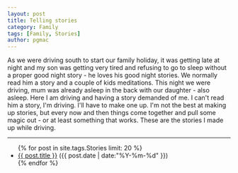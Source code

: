 ```yaml
---
layout: post
title: Telling stories
category: Family
tags: [Family, Stories]
author: pgmac
---
```


As we were driving south to start our family holiday, it was getting late at night and my son was getting very tired and refusing to go to sleep without a proper good night story - he loves his good night stories.
We normally read him a story and a couple of kids meditations.
This night we were driving, mum was already asleep in the back with our daughter - also asleep.
Here I am driving and having a story demanded of me.
I can't read him a story, I'm driving.
I'll have to make one up.
I'm not the best at making up stories, but every now and then things come together and pull some magic out - or at least something that works.
These are the stories I made up while driving.

****

<ul class="posts">
{% for post in site.tags.Stories limit: 20 %}
  <div class="post_info">
    <li>
      <a href="{{ post.url }}">{{ post.title }}</a>
      <span>({{ post.date | date:"%Y-%m-%d" }})</span>
    </li>
  </div>
{% endfor %}
</ul>
